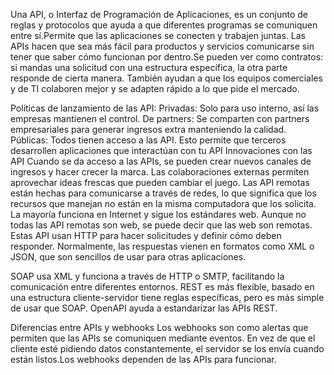  Una API, o Interfaz de Programación de Aplicaciones, es un conjunto de reglas y protocolos que ayuda a que diferentes programas se comuniquen entre sí.Permite que las aplicaciones se conecten y trabajen juntas.
Las APIs hacen que sea más fácil para productos y servicios comunicarse sin tener que saber cómo funcionan por dentro.Se pueden ver como contratos: si mandas una solicitud con una estructura específica, la otra parte responde de cierta manera. También ayudan a que los equipos comerciales y de TI colaboren mejor y se adapten rápido a lo que pide el mercado.

Políticas de lanzamiento de las API: 
Privadas: Solo para uso interno, así las empresas mantienen el control.
De partners: Se comparten con partners empresariales para generar ingresos extra manteniendo la calidad.
Públicas: Todos tienen acceso a las API. Esto permite que terceros desarrollen aplicaciones que interactúan con tu API
Innovaciones con las API Cuando se da acceso a las APIs, se pueden crear nuevos canales de ingresos y hacer crecer la marca. Las colaboraciones externas permiten aprovechar ideas frescas que pueden cambiar el juego.
Las API remotas están hechas para comunicarse a través de redes, lo que significa que los recursos que manejan no están en la misma computadora que los solicita. La mayoría funciona en Internet y sigue los estándares web. Aunque no todas las API remotas son web, se puede decir que las web son remotas.
Estas API usan HTTP para hacer solicitudes y definir cómo deben responder. Normalmente, las respuestas vienen en formatos como XML o JSON, que son sencillos de usar para otras aplicaciones.

SOAP usa XML y funciona a través de HTTP o SMTP, facilitando la comunicación entre diferentes entornos. 
REST es más flexible, basado en una estructura cliente-servidor tiene reglas específicas, pero es más simple de usar que SOAP. OpenAPI ayuda a estandarizar las APIs REST.

Diferencias entre APIs y webhooks Los webhooks son como alertas que permiten que las APIs se comuniquen mediante eventos. En vez de que el cliente esté pidiendo datos constantemente, el servidor se los envía cuando están listos.Los webhooks dependen de las APIs para funcionar.

